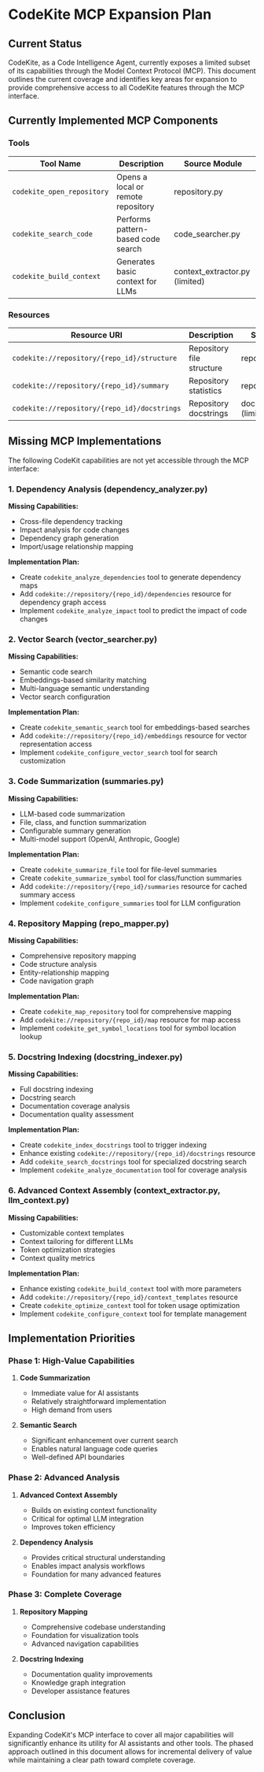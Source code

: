 # CodeKite MCP Expansion Plan

## Current Status

CodeKite, as a Code Intelligence Agent, currently exposes a limited subset of its capabilities through the Model Context Protocol (MCP). This document outlines the current coverage and identifies key areas for expansion to provide comprehensive access to all CodeKite features through the MCP interface.

## Currently Implemented MCP Components

### Tools

| Tool Name                  | Description                        | Source Module                  |
| -------------------------- | ---------------------------------- | ------------------------------ |
| `codekite_open_repository` | Opens a local or remote repository | repository.py                  |
| `codekite_search_code`     | Performs pattern-based code search | code_searcher.py               |
| `codekite_build_context`   | Generates basic context for LLMs   | context_extractor.py (limited) |

### Resources

| Resource URI                                 | Description               | Source Module                  |
| -------------------------------------------- | ------------------------- | ------------------------------ |
| `codekite://repository/{repo_id}/structure`  | Repository file structure | repository.py                  |
| `codekite://repository/{repo_id}/summary`    | Repository statistics     | repository.py                  |
| `codekite://repository/{repo_id}/docstrings` | Repository docstrings     | docstring_indexer.py (limited) |

## Missing MCP Implementations

The following CodeKit capabilities are not yet accessible through the MCP interface:

### 1. Dependency Analysis (dependency_analyzer.py)

**Missing Capabilities:**

- Cross-file dependency tracking
- Impact analysis for code changes
- Dependency graph generation
- Import/usage relationship mapping

**Implementation Plan:**

- Create `codekite_analyze_dependencies` tool to generate dependency maps
- Add `codekite://repository/{repo_id}/dependencies` resource for dependency graph access
- Implement `codekite_analyze_impact` tool to predict the impact of code changes

### 2. Vector Search (vector_searcher.py)

**Missing Capabilities:**

- Semantic code search
- Embeddings-based similarity matching
- Multi-language semantic understanding
- Vector search configuration

**Implementation Plan:**

- Create `codekite_semantic_search` tool for embeddings-based searches
- Add `codekite://repository/{repo_id}/embeddings` resource for vector representation access
- Implement `codekite_configure_vector_search` tool for search customization

### 3. Code Summarization (summaries.py)

**Missing Capabilities:**

- LLM-based code summarization
- File, class, and function summarization
- Configurable summary generation
- Multi-model support (OpenAI, Anthropic, Google)

**Implementation Plan:**

- Create `codekite_summarize_file` tool for file-level summaries
- Create `codekite_summarize_symbol` tool for class/function summaries
- Add `codekite://repository/{repo_id}/summaries` resource for cached summary access
- Implement `codekite_configure_summaries` tool for LLM configuration

### 4. Repository Mapping (repo_mapper.py)

**Missing Capabilities:**

- Comprehensive repository mapping
- Code structure analysis
- Entity-relationship mapping
- Code navigation graph

**Implementation Plan:**

- Create `codekite_map_repository` tool for comprehensive mapping
- Add `codekite://repository/{repo_id}/map` resource for map access
- Implement `codekite_get_symbol_locations` tool for symbol location lookup

### 5. Docstring Indexing (docstring_indexer.py)

**Missing Capabilities:**

- Full docstring indexing
- Docstring search
- Documentation coverage analysis
- Documentation quality assessment

**Implementation Plan:**

- Create `codekite_index_docstrings` tool to trigger indexing
- Enhance existing `codekite://repository/{repo_id}/docstrings` resource
- Add `codekite_search_docstrings` tool for specialized docstring search
- Implement `codekite_analyze_documentation` tool for coverage analysis

### 6. Advanced Context Assembly (context_extractor.py, llm_context.py)

**Missing Capabilities:**

- Customizable context templates
- Context tailoring for different LLMs
- Token optimization strategies
- Context quality metrics

**Implementation Plan:**

- Enhance existing `codekite_build_context` tool with more parameters
- Add `codekite://repository/{repo_id}/context_templates` resource
- Create `codekite_optimize_context` tool for token usage optimization
- Implement `codekite_configure_context` tool for template management

## Implementation Priorities

### Phase 1: High-Value Capabilities

1. **Code Summarization**
   - Immediate value for AI assistants
   - Relatively straightforward implementation
   - High demand from users

2. **Semantic Search**
   - Significant enhancement over current search
   - Enables natural language code queries
   - Well-defined API boundaries

### Phase 2: Advanced Analysis

1. **Advanced Context Assembly**
   - Builds on existing context functionality
   - Critical for optimal LLM integration
   - Improves token efficiency

2. **Dependency Analysis**
   - Provides critical structural understanding
   - Enables impact analysis workflows
   - Foundation for many advanced features

### Phase 3: Complete Coverage

1. **Repository Mapping**
   - Comprehensive codebase understanding
   - Foundation for visualization tools
   - Advanced navigation capabilities

2. **Docstring Indexing**
   - Documentation quality improvements
   - Knowledge graph integration
   - Developer assistance features

## Conclusion

Expanding CodeKit's MCP interface to cover all major capabilities will significantly enhance its utility for AI assistants and other tools. The phased approach outlined in this document allows for incremental delivery of value while maintaining a clear path toward complete coverage.
